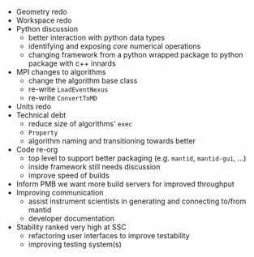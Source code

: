 * Geometry redo
* Workspace redo
* Python discussion
  * better interaction with python data types
  * identifying and exposing *core* numerical operations
  * changing framework from a python wrapped package to python package with c++ innards
* MPI changes to algorithms
  * change the algorithm base class
  * re-write `LoadEventNexus`
  * re-write `ConvertToMD`
* Units redo
* Technical debt
  * reduce size of algorithms' `exec`
  * `Property`
  * algorithm naming and transitioning towards better
* Code re-org
  * top level to support better packaging (e.g. `mantid`, `mantid-gui`, ...)
  * inside framework still needs discussion
  * improve speed of builds
* Inform PMB we want more build servers for improved throughput
* Improving communication
  * assist instrument scientists in generating and connecting to/from mantid
  * developer documentation
* Stability ranked very high at SSC
  * refactoring user interfaces to improve testability
  * improving testing system(s)
